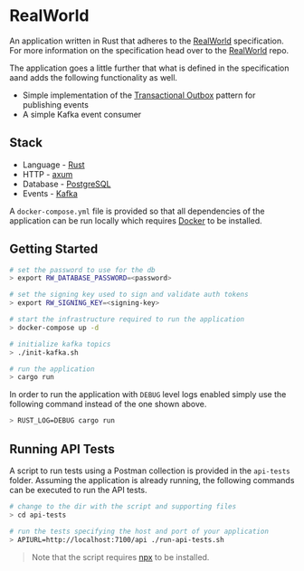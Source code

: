 
# RealWorld

An application written in Rust that adheres to the [RealWorld](https://github.com/gothinkster/realworld) specification. For
more information on the specification head over to the [RealWorld](https://github.com/gothinkster/realworld) repo.

The application goes a little further that what is defined in the specification aand adds the following functionality as well.

* Simple implementation of the [Transactional Outbox](https://microservices.io/patterns/data/transactional-outbox.html) pattern for publishing events
* A simple Kafka event consumer

## Stack

* Language - [Rust](https://www.rust-lang.org/)
* HTTP - [axum](https://docs.rs/axum/latest/axum/)
* Database - [PostgreSQL](https://www.postgresql.org/)
* Events - [Kafka](https://kafka.apache.org/)

A `docker-compose.yml` file is provided so that all dependencies of the application can be run locally which requires
[Docker](https://www.docker.com/) to be installed.

## Getting Started

``` sh
# set the password to use for the db
> export RW_DATABASE_PASSWORD=<password>

# set the signing key used to sign and validate auth tokens
> export RW_SIGNING_KEY=<signing-key>

# start the infrastructure required to run the application
> docker-compose up -d

# initialize kafka topics
> ./init-kafka.sh

# run the application
> cargo run
```

In order to run the application with `DEBUG` level logs enabled simply use the following command instead of the one
shown above.

``` sh
> RUST_LOG=DEBUG cargo run
```

## Running API Tests

A script to run tests using a Postman collection is provided in the `api-tests` folder. Assuming the application is
already running, the following commands can be executed to run the API tests.

```sh
# change to the dir with the script and supporting files
> cd api-tests

# run the tests specifying the host and port of your application
> APIURL=http://localhost:7100/api ./run-api-tests.sh
```

> Note that the script requires [npx](https://github.com/npm/npx) to be installed.
